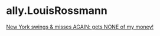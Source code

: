 # ally.LouisRossmann
[New York swings &amp; misses AGAIN: gets NONE of my money!](https://youtu.be/bRGj052EPEU)
